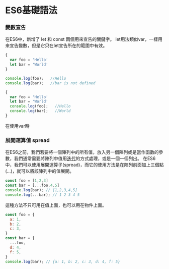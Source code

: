 # ES6基礎語法

### 變數宣告
在ES6中，新增了 let 和 const 兩個用來宣告的關鍵字。
let用法類似var，一樣用來宣告變數，但是它只在let宣告所在的範圍中有效。
```jsx
{
  var foo = 'Hello'
  let bar = 'World'
}

console.log(foo);   //Hello
console.log(bar);   //bar is not defined
```
```jsx
{
  var foo = 'Hello'
  let bar = 'World'
  console.log(foo);   //Hello
  console.log(bar);   //World
}
```
在使用var時


### 展開運算值 spread
在ES6之前，我們若要將一個陣列中的所有值，放入另一個陣列或是當作函數的參數，我們通常需要將陣列中值用[迭代](https://zh.wikipedia.org/wiki/%E8%BF%AD%E4%BB%A3)的方式處理，或是一個一個列出。
在ES6中，我們可以使用展開運算子(spread)，而它的使用方法是在陣列前面加上三個點(...)，就可以將該陣列中的值展開。
```jsx
const foo = [1,2,3]
const bar = [...foo,4,5]
console.log(bar); // [1,2,3,4,5]
console.log(...bar); // 1 2 3 4 5
```

這種方法不只可用在值上面，也可以用在物件上面。
```jsx
const foo = {
  a: 1,
  b: 2,
  c: 3,
}
const bar = {
  ...foo,
  d: 4,
  f: 5,
}
console.log(bar); // {a: 1, b: 2, c: 3, d: 4, f: 5}
```